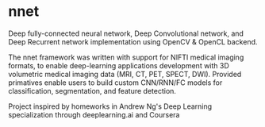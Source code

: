 # nnet
 Deep fully-connected neural network, Deep Convolutional network, and Deep Recurrent network implementation using OpenCV &amp; OpenCL backend.
 
 The nnet framework was written with support for NIFTI medical imaging formats, to enable deep-learning applications development with 3D volumetric medical imaging data (MRI, CT, PET, SPECT, DWI). Provided primatives enable users to build custom CNN/RNN/FC models for classification, segmentation, and feature detection. 
 
 Project inspired by homeworks in Andrew Ng's Deep Learning specialization through deeplearning.ai and Coursera
